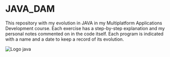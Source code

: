 # JAVA_DAM
This repository with my evolution in JAVA in my Multiplatform Applications Development course. Each exercise has a step-by-step explanation and my personal notes commented on in the code itself.
Each program is indicated with a name and a date to keep a record of its evolution.


![Logo java](https://cdn.worldvectorlogo.com/logos/java.svg)
